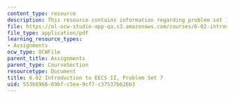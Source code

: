 ```yaml
---
content_type: resource
description: This resource contains information regarding problem set 7.
file: https://ol-ocw-studio-app-qa.s3.amazonaws.com/courses/6-02-introduction-to-eecs-ii-digital-communication-systems-fall-2012/553b696669bfc5ea9cf7c37537b626b3_MIT6_02F12_ps7.pdf
file_type: application/pdf
learning_resource_types:
- Assignments
ocw_type: OCWFile
parent_title: Assignments
parent_type: CourseSection
resourcetype: Document
title: 6.02 Introduction to EECS II, Problem Set 7
uid: 553b6966-69bf-c5ea-9cf7-c37537b626b3
---
```

